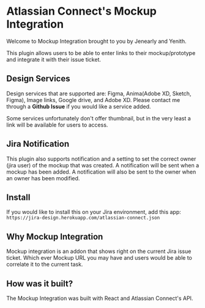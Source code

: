 # Atlassian Connect's Mockup Integration 

Welcome to Mockup Integration brought to you by Jenearly and Yenith. 

This plugin allows users to be able to enter links to their mockup/prototype and integrate it with their issue ticket. 

## Design Services
Design services that are supported are: Figma, Anima(Adobe XD, Sketch, Figma), Image links, Google drive, and Adobe XD. Please contact me through a **Github Issue** if you would like a service added.

Some services unfortunately don't offer thumbnail, but in the very least a link will be available for users to access. 

## Jira Notification
This plugin also supports notification and a setting to set the correct owner (jira user) of the mockup that was created. A notification will be sent when a mockup has been added. A notification will also be sent to the owner when an owner has been modified. 

## Install 

If you would like to install this on your Jira environment, add this app: 
`https://jira-design.herokuapp.com/atlassian-connect.json`


## Why Mockup Integration

Mockup integration is an addon that shows right on the current Jira issue ticket. Which ever Mockup URL you may have and users would be able to correlate it to the current task. 

## How was it built?

The Mockup Integration was built with React and Atlassian Connect's API. 